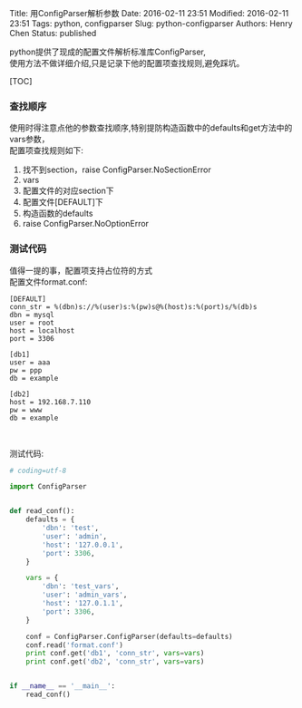 Title: 用ConfigParser解析参数
Date: 2016-02-11 23:51
Modified: 2016-02-11 23:51
Tags: python, configparser
Slug: python-configparser
Authors: Henry Chen
Status: published


python提供了现成的配置文件解析标准库ConfigParser,  
使用方法不做详细介绍,只是记录下他的配置项查找规则,避免踩坑。

[TOC]

### 查找顺序
使用时得注意点他的参数查找顺序,特别提防构造函数中的defaults和get方法中的vars参数，  
配置项查找规则如下:

1. 找不到section，raise ConfigParser.NoSectionError
2. vars
3. 配置文件的对应section下
4. 配置文件[DEFAULT]下
5. 构造函数的defaults
6. raise ConfigParser.NoOptionError


### 测试代码
值得一提的事，配置项支持占位符的方式  
配置文件format.conf:  
``` text
[DEFAULT]
conn_str = %(dbn)s://%(user)s:%(pw)s@%(host)s:%(port)s/%(db)s
dbn = mysql
user = root
host = localhost
port = 3306

[db1]
user = aaa
pw = ppp
db = example

[db2]
host = 192.168.7.110
pw = www
db = example
```
<br/>

测试代码:

``` python
# coding=utf-8

import ConfigParser


def read_conf():
    defaults = {
        'dbn': 'test',
        'user': 'admin',
        'host': '127.0.0.1',
        'port': 3306,
    }

    vars = {
        'dbn': 'test_vars',
        'user': 'admin_vars',
        'host': '127.0.1.1',
        'port': 3306,
    }

    conf = ConfigParser.ConfigParser(defaults=defaults)
    conf.read('format.conf')
    print conf.get('db1', 'conn_str', vars=vars)
    print conf.get('db2', 'conn_str', vars=vars)


if __name__ == '__main__':
    read_conf()
```
